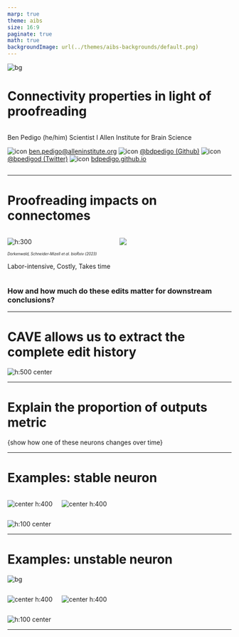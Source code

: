 ```yaml
---
marp: true
theme: aibs
size: 16:9
paginate: true
math: true
backgroundImage: url(../themes/aibs-backgrounds/default.png)
---
```


<!-- <style>
section::after {
    content: attr(data-marpit-pagination) '/24';
}
</style> -->

<!-- _paginate: false -->
<!-- _class: title-slide -->

![bg](../themes/aibs-backgrounds/title.png)

<!-- ![bg center blur:3px opacity:20%](https://raw.githubusercontent.com/bdpedigo/talks/main/docs/images/background.svg) -->

<!-- <h1 style="margin-top: 200px;">
Connectivity properties in light of proofreading
</h1> -->

<!-- <br> -->

# Connectivity properties in light of proofreading

<div class="columns">
<div>

Ben Pedigo
(he/him)
Scientist I
Allen Institute for Brain Science

<div style='' >

![icon](https://raw.githubusercontent.com/bdpedigo/talks/main/docs/images/icons/email.png) [ben.pedigo@alleninstitute.org](mailto:ben.pedigo@alleninstitute.org)
![icon](https://raw.githubusercontent.com/bdpedigo/talks/main/docs/images/icons/github.png) [@bdpedigo (Github)](https://github.com/bdpedigo)
![icon](https://raw.githubusercontent.com/bdpedigo/talks/main/docs/images/icons/twitter.png) [@bpedigod (Twitter)](https://twitter.com/bpedigod)
![icon](https://raw.githubusercontent.com/bdpedigo/talks/main/docs/images/icons/web.png) [bdpedigo.github.io](https://bdpedigo.github.io/)

</div>

</div>
<div>

</div>
</div>

---

# Proofreading impacts on connectomes

<!-- ![bg](../themes/aibs-backgrounds/Slide4.png) -->

<div class="columns">
<div>

![h:300](images/editing.png)

<span style="font-size: 0.6em; text-align: right;">*Dorkenwald, Schneider-Mizell et al. *bioRxiv* (2023)*</span>

Labor-intensive, Costly, Takes time

</div>
<div>

![](./images/all_edits_by_time-root_id=864691135213953920.gif)

</div>
</div>

<!-- _footer: MICrONS Consortium et al. *bioRxiv* (2023), Dorkenwald et al. *bioRxiv* (2023) -->

### How and how much do these edits matter for downstream conclusions?

---

# CAVE allows us to extract the complete edit history

![h:500 center](./images/all_edits_by_time-root_id=864691135213953920.gif)

---

# Explain the proportion of outputs metric

{show how one of these neurons changes over time}

---

# Examples: stable neuron

<!-- Replaying some proportion of merges onto a neuron, evaluating connectivity -->

<!-- ![h:400 center](images/exc_group_connectivity_root=864691135865971164.png)
 -->

<div class="columns">
<div>

![center h:400](images/exc_group_connectivity_root_n=864691135865971164.png)

</div>
<div>

![center h:400](images/exc_group_connectivity_root_p=864691135865971164.png)

</div>
</div>

![h:100 center](images/cell-type-legend.png)

<!-- _footer: Neurons/colors from Schneider-Mizell et al *bioRxiv* (2023) -->

---

# Examples: unstable neuron

![bg](../themes/aibs-backgrounds/Slide4.png)

<div class="columns">
<div>

![center h:400](images/exc_group_connectivity_root_n=864691135992790209.png)

</div>
<div>

![center h:400](images/exc_group_connectivity_root_p=864691135992790209.png)

</div>
</div>

![h:100 center](images/cell-type-legend.png)

<!-- _footer: Neurons/colors from Schneider-Mizell et al *bioRxiv* (2023) -->

---
